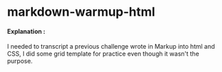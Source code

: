 # markdown-warmup-html

#### Explanation :

I needed to transcript a previous challenge wrote in Markup into html and CSS,
I did some grid template for practice even though it wasn't the purpose.